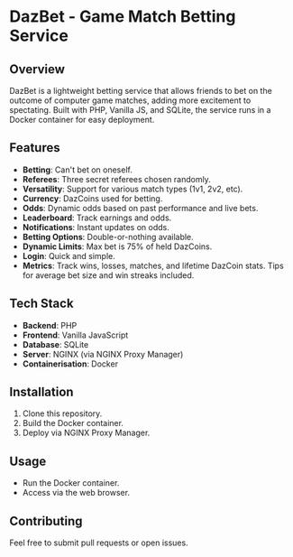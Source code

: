 # DazBet - Game Match Betting Service

## Overview
DazBet is a lightweight betting service that allows friends to bet on the outcome of computer game matches, adding more excitement to spectating. Built with PHP, Vanilla JS, and SQLite, the service runs in a Docker container for easy deployment.

## Features

- **Betting**: Can't bet on oneself.
- **Referees**: Three secret referees chosen randomly.
- **Versatility**: Support for various match types (1v1, 2v2, etc).
- **Currency**: DazCoins used for betting.
- **Odds**: Dynamic odds based on past performance and live bets.
- **Leaderboard**: Track earnings and odds.
- **Notifications**: Instant updates on odds.
- **Betting Options**: Double-or-nothing available.
- **Dynamic Limits**: Max bet is 75% of held DazCoins.
- **Login**: Quick and simple.
- **Metrics**: Track wins, losses, matches, and lifetime DazCoin stats. Tips for average bet size and win streaks included.

## Tech Stack

- **Backend**: PHP
- **Frontend**: Vanilla JavaScript
- **Database**: SQLite
- **Server**: NGINX (via NGINX Proxy Manager)
- **Containerisation**: Docker

## Installation

1. Clone this repository.
2. Build the Docker container.
3. Deploy via NGINX Proxy Manager.

## Usage

- Run the Docker container.
- Access via the web browser.

## Contributing

Feel free to submit pull requests or open issues.
